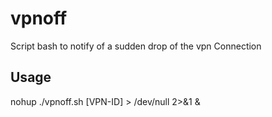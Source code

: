 # vpnoff

Script bash to notify of a sudden drop of the vpn Connection

## Usage 

nohup ./vpnoff.sh [VPN-ID]  > /dev/null 2>&1 &

